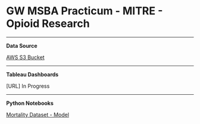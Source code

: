 # GW MSBA Practicum - MITRE - Opioid Research

<hr>

**Data Source**

[AWS S3 Bucket](https://s3.console.aws.amazon.com/s3/buckets/practicum-mitre/?region=us-east-1&tab=overview)

<hr>

**Tableau Dashboards**

[URL] In Progress

<hr>

**Python Notebooks**

[Mortality Dataset - Model](https://github.com/martimsilva/practicum_mitre/blob/master/Mort2017_EDA_Final.ipynb)

